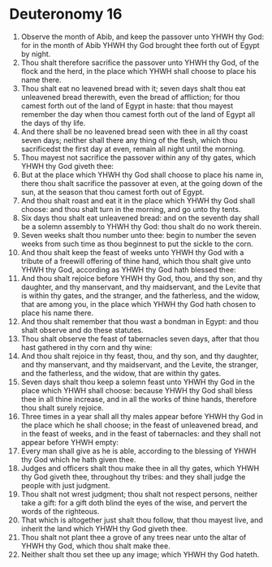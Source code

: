 ﻿# Deuteronomy  16
1. Observe the month of Abib, and keep the passover unto YHWH thy God: for in the month of Abib YHWH thy God brought thee forth out of Egypt by night. 
2. Thou shalt therefore sacrifice the passover unto YHWH thy God, of the flock and the herd, in the place which YHWH shall choose to place his name there. 
3. Thou shalt eat no leavened bread with it; seven days shalt thou eat unleavened bread therewith, even the bread of affliction; for thou camest forth out of the land of Egypt in haste: that thou mayest remember the day when thou camest forth out of the land of Egypt all the days of thy life. 
4. And there shall be no leavened bread seen with thee in all thy coast seven days; neither shall there any thing of the flesh, which thou sacrificedst the first day at even, remain all night until the morning. 
5. Thou mayest not sacrifice the passover within any of thy gates, which YHWH thy God giveth thee: 
6. But at the place which YHWH thy God shall choose to place his name in, there thou shalt sacrifice the passover at even, at the going down of the sun, at the season that thou camest forth out of Egypt. 
7. And thou shalt roast and eat it in the place which YHWH thy God shall choose: and thou shalt turn in the morning, and go unto thy tents. 
8. Six days thou shalt eat unleavened bread: and on the seventh day shall be a solemn assembly to YHWH thy God: thou shalt do no work therein. 
9.  Seven weeks shalt thou number unto thee: begin to number the seven weeks from such time as thou beginnest to put the sickle to the corn. 
10. And thou shalt keep the feast of weeks unto YHWH thy God with a tribute of a freewill offering of thine hand, which thou shalt give unto YHWH thy God, according as YHWH thy God hath blessed thee: 
11. And thou shalt rejoice before YHWH thy God, thou, and thy son, and thy daughter, and thy manservant, and thy maidservant, and the Levite that is within thy gates, and the stranger, and the fatherless, and the widow, that are among you, in the place which YHWH thy God hath chosen to place his name there. 
12. And thou shalt remember that thou wast a bondman in Egypt: and thou shalt observe and do these statutes. 
13.  Thou shalt observe the feast of tabernacles seven days, after that thou hast gathered in thy corn and thy wine: 
14. And thou shalt rejoice in thy feast, thou, and thy son, and thy daughter, and thy manservant, and thy maidservant, and the Levite, the stranger, and the fatherless, and the widow, that are within thy gates. 
15. Seven days shalt thou keep a solemn feast unto YHWH thy God in the place which YHWH shall choose: because YHWH thy God shall bless thee in all thine increase, and in all the works of thine hands, therefore thou shalt surely rejoice. 
16.  Three times in a year shall all thy males appear before YHWH thy God in the place which he shall choose; in the feast of unleavened bread, and in the feast of weeks, and in the feast of tabernacles: and they shall not appear before YHWH empty: 
17. Every man shall give as he is able, according to the blessing of YHWH thy God which he hath given thee. 
18.  Judges and officers shalt thou make thee in all thy gates, which YHWH thy God giveth thee, throughout thy tribes: and they shall judge the people with just judgment. 
19. Thou shalt not wrest judgment; thou shalt not respect persons, neither take a gift: for a gift doth blind the eyes of the wise, and pervert the words of the righteous. 
20. That which is altogether just shalt thou follow, that thou mayest live, and inherit the land which YHWH thy God giveth thee. 
21.  Thou shalt not plant thee a grove of any trees near unto the altar of YHWH thy God, which thou shalt make thee. 
22. Neither shalt thou set thee up any image; which YHWH thy God hateth. 
